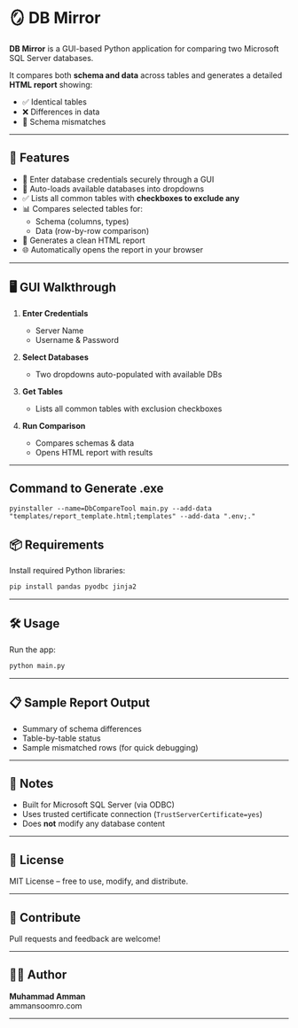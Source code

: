 
# 🪞 DB Mirror

**DB Mirror** is a GUI-based Python application for comparing two Microsoft SQL Server databases.

It compares both **schema and data** across tables and generates a detailed **HTML report** showing:
- ✅ Identical tables
- ❌ Differences in data
- 🧩 Schema mismatches

---

## 🚀 Features

- 🔐 Enter database credentials securely through a GUI
- 📂 Auto-loads available databases into dropdowns
- ✅ Lists all common tables with **checkboxes to exclude any**
- 📊 Compares selected tables for:
  - Schema (columns, types)
  - Data (row-by-row comparison)
- 📄 Generates a clean HTML report
- 🌐 Automatically opens the report in your browser

---

## 🖥️ GUI Walkthrough

1. **Enter Credentials**
   - Server Name
   - Username & Password

2. **Select Databases**
   - Two dropdowns auto-populated with available DBs

3. **Get Tables**
   - Lists all common tables with exclusion checkboxes

4. **Run Comparison**
   - Compares schemas & data
   - Opens HTML report with results

---

## Command to Generate .exe
` pyinstaller --name=DbCompareTool main.py --add-data "templates/report_template.html;templates" --add-data ".env;." `

## 📦 Requirements

Install required Python libraries:

```bash
pip install pandas pyodbc jinja2
```

---

## 🛠️ Usage

Run the app:

```bash
python main.py
```

---

## 📋 Sample Report Output

- Summary of schema differences
- Table-by-table status
- Sample mismatched rows (for quick debugging)

---

## 🔐 Notes

- Built for Microsoft SQL Server (via ODBC)
- Uses trusted certificate connection (`TrustServerCertificate=yes`)
- Does **not** modify any database content

---

## 📜 License

MIT License – free to use, modify, and distribute.

---

## 🤝 Contribute

Pull requests and feedback are welcome!

---

## 👨‍💻 Author

**Muhammad Amman**  
ammansoomro.com

---
